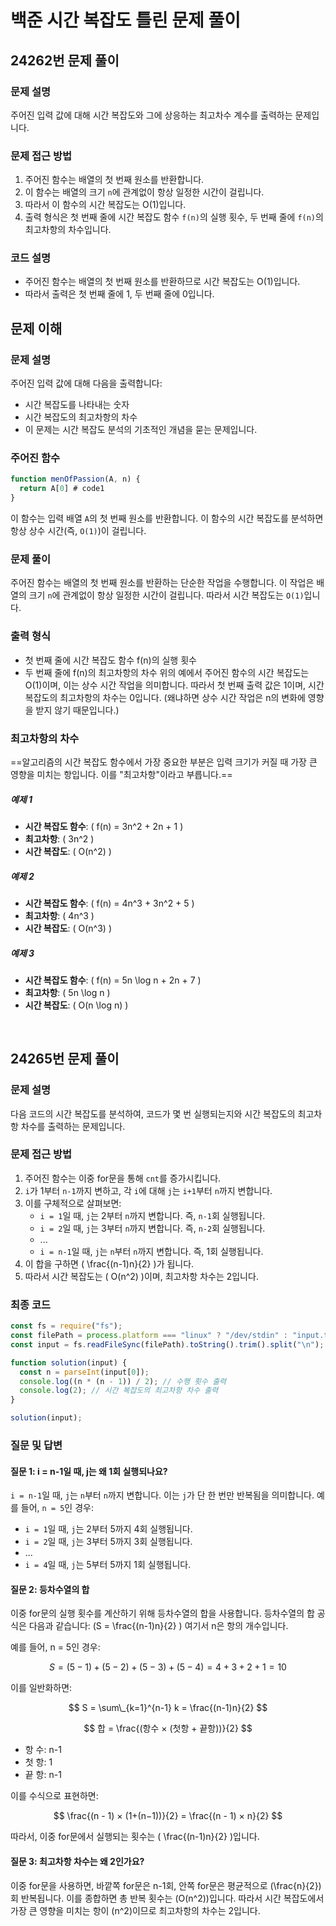 # 백준 시간 복잡도 틀린 문제 풀이

## 24262번 문제 풀이

### 문제 설명

주어진 입력 값에 대해 시간 복잡도와 그에 상응하는 최고차수 계수를 출력하는 문제입니다.

### 문제 접근 방법

1. 주어진 함수는 배열의 첫 번째 원소를 반환합니다.
2. 이 함수는 배열의 크기 `n`에 관계없이 항상 일정한 시간이 걸립니다.
3. 따라서 이 함수의 시간 복잡도는 O(1)입니다.
4. 출력 형식은 첫 번째 줄에 시간 복잡도 함수 `f(n)`의 실행 횟수, 두 번째 줄에 `f(n)`의 최고차항의 차수입니다.

### 코드 설명

- 주어진 함수는 배열의 첫 번째 원소를 반환하므로 시간 복잡도는 O(1)입니다.
- 따라서 출력은 첫 번째 줄에 1, 두 번째 줄에 0입니다.

## 문제 이해

### 문제 설명

주어진 입력 값에 대해 다음을 출력합니다:

- 시간 복잡도를 나타내는 숫자
- 시간 복잡도의 최고차항의 차수
- 이 문제는 시간 복잡도 분석의 기초적인 개념을 묻는 문제입니다.

### 주어진 함수

```js
function menOfPassion(A, n) {
  return A[0] # code1
}
```

이 함수는 입력 배열 `A`의 첫 번째 원소를 반환합니다. 이 함수의 시간 복잡도를 분석하면 항상 상수 시간(즉, `O(1)`)이 걸립니다.

### 문제 풀이

주어진 함수는 배열의 첫 번째 원소를 반환하는 단순한 작업을 수행합니다. 이 작업은 배열의 크기 `n`에 관계없이 항상 일정한 시간이 걸립니다. 따라서 시간 복잡도는 `O(1)`입니다.

### 출력 형식

- 첫 번째 줄에 시간 복잡도 함수 f(n)의 실행 횟수
- 두 번째 줄에 f(n)의 최고차항의 차수
  위의 예에서 주어진 함수의 시간 복잡도는 O(1)이며, 이는 상수 시간 작업을 의미합니다. 따라서 첫 번째 출력 값은 1이며, 시간 복잡도의 최고차항의 차수는 0입니다. (왜냐하면 상수 시간 작업은 n의 변화에 영향을 받지 않기 때문입니다.)

### 최고차항의 차수

==알고리즘의 시간 복잡도 함수에서 가장 중요한 부분은 입력 크기가 커질 때
가장 큰 영향을 미치는 항입니다. 이를 "최고차항"이라고 부릅니다.==

##### 예제 1

- **시간 복잡도 함수**: \( f(n) = 3n^2 + 2n + 1 \)
- **최고차항**: \( 3n^2 \)
- **시간 복잡도**: \( O(n^2) \)

##### 예제 2

- **시간 복잡도 함수**: \( f(n) = 4n^3 + 3n^2 + 5 \)
- **최고차항**: \( 4n^3 \)
- **시간 복잡도**: \( O(n^3) \)

##### 예제 3

- **시간 복잡도 함수**: \( f(n) = 5n \log n + 2n + 7 \)
- **최고차항**: \( 5n \log n \)
- **시간 복잡도**: \( O(n \log n) \)

</br>

## 24265번 문제 풀이

### 문제 설명

다음 코드의 시간 복잡도를 분석하여, 코드가 몇 번 실행되는지와 시간 복잡도의 최고차항 차수를 출력하는 문제입니다.

### 문제 접근 방법

1. 주어진 함수는 이중 for문을 통해 `cnt`를 증가시킵니다.
2. `i`가 1부터 `n-1`까지 변하고, 각 `i`에 대해 `j`는 `i+1`부터 `n`까지 변합니다.
3. 이를 구체적으로 살펴보면:
   - `i = 1`일 때, `j`는 2부터 `n`까지 변합니다. 즉, `n-1`회 실행됩니다.
   - `i = 2`일 때, `j`는 3부터 `n`까지 변합니다. 즉, `n-2`회 실행됩니다.
   - ...
   - `i = n-1`일 때, `j`는 `n`부터 `n`까지 변합니다. 즉, 1회 실행됩니다.
4. 이 합을 구하면 \( \frac{(n-1)n}{2} \)가 됩니다.
5. 따라서 시간 복잡도는 \( O(n^2) \)이며, 최고차항 차수는 2입니다.

### 최종 코드

```javascript
const fs = require("fs");
const filePath = process.platform === "linux" ? "/dev/stdin" : "input.txt";
const input = fs.readFileSync(filePath).toString().trim().split("\n");

function solution(input) {
  const n = parseInt(input[0]);
  console.log((n * (n - 1)) / 2); // 수행 횟수 출력
  console.log(2); // 시간 복잡도의 최고차항 차수 출력
}

solution(input);
```

### 질문 및 답변

#### 질문 1: i = n-1일 때, j는 왜 1회 실행되나요?

`i = n-1`일 때, `j`는 `n`부터 `n`까지 변합니다. 이는 `j`가 단 한 번만 반복됨을 의미합니다. 예를 들어, `n = 5`인 경우:

- `i = 1`일 때, `j`는 2부터 5까지 4회 실행됩니다.
- `i = 2`일 때, `j`는 3부터 5까지 3회 실행됩니다.
- ...
- `i = 4`일 때, `j`는 5부터 5까지 1회 실행됩니다.

#### 질문 2: 등차수열의 합

이중 for문의 실행 횟수를 계산하기 위해 등차수열의 합을 사용합니다. 등차수열의 합 공식은 다음과 같습니다: \(S = \frac{(n-1)n}{2} \)
여기서 n은 항의 개수입니다.

예를 들어, n = 5인 경우:

$$
S=(5−1)+(5−2)+(5−3)+(5−4)=4+3+2+1=10
$$

이를 일반화하면:

$$
S = \sum\_{k=1}^{n-1} k = \frac{(n-1)n}{2}
$$

$$
합 = \frac{(항수 × (첫항 + 끝항))}{2}
$$

- 항 수: n-1
- 첫 항: 1
- 끝 항: n-1

이를 수식으로 표현하면:

$$
\frac{(n - 1) × (1+(n−1))}{2} = \frac{(n - 1) × n}{2}
$$

따라서, 이중 for문에서 실행되는 횟수는 \( \frac{(n-1)n}{2} \)입니다.

#### 질문 3: 최고차항 차수는 왜 2인가요?

이중 for문을 사용하면, 바깥쪽 for문은 n-1회, 안쪽 for문은 평균적으로 \(\frac{n}{2}\)회 반복됩니다. 이를 종합하면 총 반복 횟수는 \(O(n^2)\)입니다. 따라서 시간 복잡도에서 가장 큰 영향을 미치는 항이 \(n^2\)이므로 최고차항의 차수는 2입니다.

